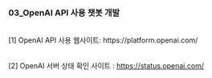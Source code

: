 ### 03_OpenAI API 사용 챗봇 개발


<br>
[1] OpenAI API 사용 웹사이트:    https://platform.openai.com/
<br>
<br>

[2] OpenAI 서버 상태 확인 사이트 :   https://status.openai.com/
<br>
<br>
